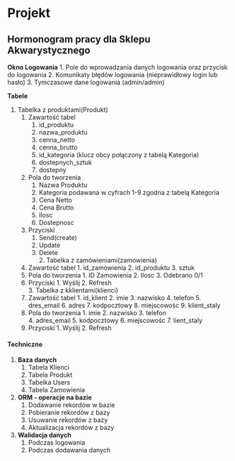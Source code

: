 # Projekt

## **Hormonogram pracy dla Sklepu Akwarystycznego**

**Okno Logowania**
    1. Pole do wprowadzania danych logowania oraz przycisk do logowania
    2. Komunikaty błędów logowania (nieprawidłowy login lub hasło)
    3. Tymczasowe dane logowania (admin/admin)

**Tabele**
   1. Tabelka z produktami(Produkt)
      1. Zawartość tabel
          1. id_produktu
          2. nazwa_produktu
          3. cenna_netto
          4. cenna_brutto
          5. id_kategoria (klucz obcy połączony z tabelą Kategoria)
          6. dostepnych_sztuk
          7. dostepny
      2. Pola do tworzenia
          1. Nazwa Produktu
          2. Kategoria podawana w cyfrach 1-9 zgodna z tabelą Kategoria
          3. Cena Netto
          4. Cena Brutto
          5. Ilosc
          6. Dostepnosc
      3. Przyciski
          1. Send(create)
          2. Update
          3. Delete       
    2. Tabelka z zamówieniami(zamowienia)
        1. Zawartość tabel
          1. id_zamowienia
          2. id_produktu
          3. sztuk
        2. Pola do tworzenia
          1. ID Zamowienia
          2. Ilosc
          3. Odebrano 0/1
        3. Przyciski
          1. Wyślij
          2. Refresh         
    3. Tabelka z kklientami(klienci)
        1. Zawartość tabel
          1. id_klient
          2. imie
          3. nazwisko
          4. telefon
          5. dres_email
          6. adres
          7. kodpocztowy
          8. miejscowośc
          9. klient_staly
        2. Pola do tworzenia
          1. imie
          2. nazwisko
          3. telefon   
          4. adres_email
          5. kodpocztowy
          6. miejscowośc
          7. lient_staly
        3. Przyciski
          1. Wyślij
          2. Refresh

#### Techniczne

1. **Baza danych**
    1. Tabela Klienci
    2. Tabela Produkt
    3. Tabelka Users
    4. Tabela Zamowienia
2. **ORM - operacje na bazie**
    1. Dodawanie rekordów w bazie
    2. Pobieranie rekordów z bazy
    3. Usuwanie rekordów z bazy
    4. Aktualizacja rekordów z bazy
3. **Walidacja danych**
    1. Podczas logowania
    2. Podczas dodawania danych
